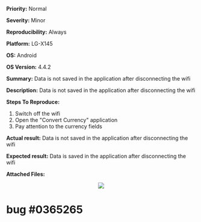 **Priority:** Normal

**Severity:** Minor

**Reproducibility:** Always

**Platform:** LG-X145

**OS:** Android

**OS Version:** 4.4.2

**Summary:** Data is not saved in the application after disconnecting the wifi

**Description:** Data is not saved in the application after disconnecting the wifi

**Steps To Reproduce:**

1. Switch off the wifi
2. Open the "Convert Currency" application
3. Pay attention to the currency fields

**Actual result:** Data is not saved in the application after disconnecting the wifi

**Expected result:** Data is saved in the application after disconnecting the wifi

**Attached Files:**

<p align="center">
  <img src="https://image.ibb.co/cp8V6c/Screenshot_2018_01_29_11_39_32_bug2.jpg">
  
  # bug #0365265
  </p>
